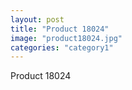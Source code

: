 ```yaml
---
layout: post
title: "Product 18024"
image: "product18024.jpg"
categories: "category1"
---
```

Product 18024
